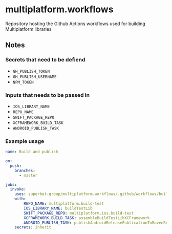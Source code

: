 # multiplatform.workflows
Repository hosting the Github Actions workflows used for building Multiplatform libraries

## Notes
### Secrets that need to be defiend

- `GH_PUBLISH_TOKEN`
- `GH_PUBLISH_USERNAME`
- `NPM_TOKEN`

### Inputs that needs to be passed in

  - `IOS_LIBRARY_NAME`
  - `REPO_NAME`
  - `SWIFT_PACKAGE_REPO`
  - `XCFRAMEWORK_BUILD_TASK`
  - `ANDROID_PUBLISH_TASK`

### Example usage

```yaml
name: Build and publish

on:
  push:
    branches:
      - master

jobs:
  invoke:
    uses: superbet-group/multiplatform.workflows/.github/workflows/build.yml@v1
    with:
        REPO_NAME: multiplatform.build-test
        IOS_LIBRARY_NAME: buildTestLib
        SWIFT_PACKAGE_REPO: multiplatform.ios.build-test
        XCFRAMEWORK_BUILD_TASK: assembleBuildTestLibXCFramework
        ANDROID_PUBLISH_TASK: publishAndroidReleasePublicationToMavenRepository
    secrets: inherit
```
